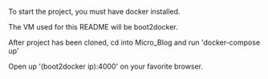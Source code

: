 To start the project, you must have docker installed. 

The VM used for this README will be boot2docker.

After project has been cloned, cd into Micro_Blog and run 'docker-compose up'

Open up '(boot2docker ip):4000' on your favorite browser.
